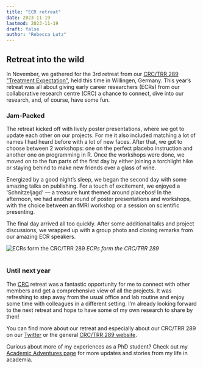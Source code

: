 ```yaml
---
title: "ECR retreat"
date: 2023-11-19
lastmod: 2023-11-19
draft: false
author: "Rebecca Lutz"
---
```


## Retreat into the wild

In November, we gathered for the 3rd retreat from our [CRC/TRR 289 "Treatment Expectation"](https://treatment-expectation.de/), held this time in Willingen, Germany. This year’s retreat was all about giving early career researchers (ECRs) from our collaborative research centre (CRC) a chance to connect, dive into our research, and, of course, have some fun. 

### Jam-Packed

The retreat kicked off with lively poster presentations, where we got to update each other on our projects. For me it also included matching a lot of names I had heard before with a lot of new faces. After that, we got to choose between 2 workshops: one on the perfect placebo instruction and another one on programming in R. Once the workshops were done, we moved on to the fun parts of the first day by either joining a torchlight hike or staying behind to make new friends over a glass of wine.

Energized by a good night’s sleep, we began the second day with some amazing talks on publishing. For a touch of excitement, we enjoyed a 'Schnitzeljagd' — a treasure hunt themed around placebos! In the afternoon, we had another round of poster presentations and workshops, with the choice between an fMRI workshop or a session on scientific presenting.

The final day arrived all too quickly. After some additional talks and project discussions, we wrapped up with a group photo and closing remarks from our amazing ECR speakers.

![ECRs form the CRC/TRR 289](/uploads/academic-adventures/23SFBretreat.jpeg/)
*ECRs form the CRC/TRR 289*
<br>
<br>

### Until next year

The [CRC](https://treatment-expectation.de/) retreat was a fantastic opportunity for me to connect with other members and get a comprehensive view of all the projects. It was refreshing to step away from the usual office and lab routine and enjoy some time with colleagues in a different setting. I’m already looking forward to the next retreat and hope to have some of my own research to share by then!

You can find more about our retreat and especially about our CRC/TRR 289 on our [Twitter](https://twitter.com/sfb_trr289/status/1725455413447946272) or the general [CRC/TRR 289 website](https://treatment-expectation.de/).

Curious about more of my experiences as a PhD student? Check out my [Academic Adventures page](/academic-adventures/) for more updates and stories from my life in academia.
